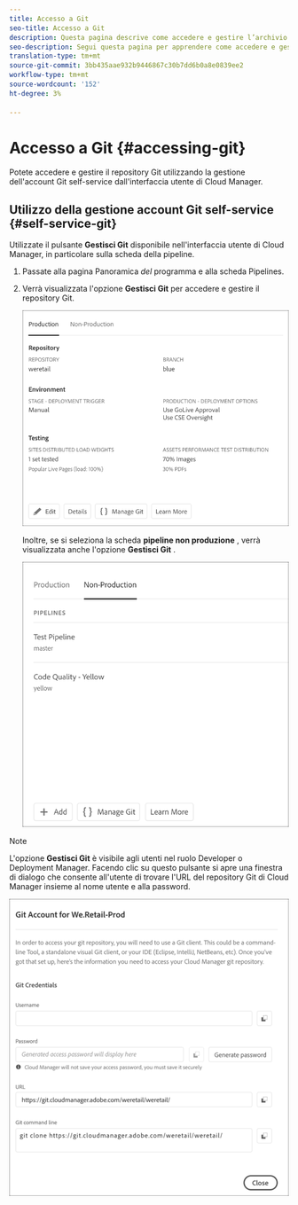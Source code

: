 ```yaml
---
title: Accesso a Git
seo-title: Accesso a Git
description: Questa pagina descrive come accedere e gestire l’archivio Git.
seo-description: Segui questa pagina per apprendere come accedere e gestire il repository Git.
translation-type: tm+mt
source-git-commit: 3bb435aae932b9446867c30b7dd6b0a8e0839ee2
workflow-type: tm+mt
source-wordcount: '152'
ht-degree: 3%

---
```



# Accesso a Git {#accessing-git}

Potete accedere e gestire il repository Git utilizzando la gestione dell&#39;account Git self-service dall&#39;interfaccia utente di Cloud Manager.

## Utilizzo della gestione account Git self-service {#self-service-git}

Utilizzate il pulsante **Gestisci Git** disponibile nell&#39;interfaccia utente di Cloud Manager, in particolare sulla scheda della pipeline.

1. Passate alla pagina Panoramica *del* programma e alla scheda Pipelines.

1. Verrà visualizzata l&#39;opzione **Gestisci Git** per accedere e gestire il repository Git.

   ![](assets/manage-git1.png)

   Inoltre, se si seleziona la scheda **pipeline non produzione** , verrà visualizzata anche l&#39;opzione **Gestisci Git** .

   ![](assets/manage-git-new2.png)

>[!NOTE]
>
>L&#39;opzione **Gestisci Git** è visibile agli utenti nel ruolo Developer o Deployment Manager. Facendo clic su questo pulsante si apre una finestra di dialogo che consente all&#39;utente di trovare l&#39;URL del repository Git di Cloud Manager insieme al nome utente e alla password.

![](assets/manage-git3.png)



